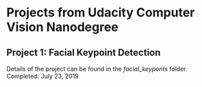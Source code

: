 # Projects from Udacity Computer Vision Nanodegree

## Project 1: Facial Keypoint Detection
Details of the project can be found in the *facial_keyponts* folder.  
Completed: July 23, 2019
